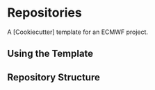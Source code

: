 # Repositories

A [Cookiecutter] template for an ECMWF project.

## Using the Template




## Repository Structure

